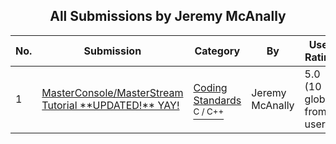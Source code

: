 ﻿<div align="center">

## All Submissions by Jeremy McAnally

</div>

No.  | Submission | Category | By   | User Rating
---- | ---------- | -------- | ---- | -----------
1 | [MasterConsole/MasterStream Tutorial \*\*UPDATED\!\*\* YAY\!<br />](https://github.com/Planet-Source-Code/jeremy-mcanally-masterconsole-masterstream-tutorial-updated-yay__3-2087) | [Coding Standards<br /><sup>C / C++</sup>](../ByCategory/coding-standards__3-32.md) | Jeremy McAnally | 5.0 (10 globes from 2 users)
